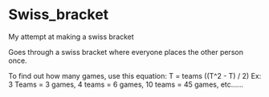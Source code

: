 # Swiss_bracket
My attempt at making a swiss bracket

Goes through a swiss bracket where everyone places the other person once.

To find out how many games, use this equation:
T = teams
((T^2 - T) / 2)
Ex: 3 Teams = 3 games, 4 teams = 6 games, 10 teams = 45 games, etc......
